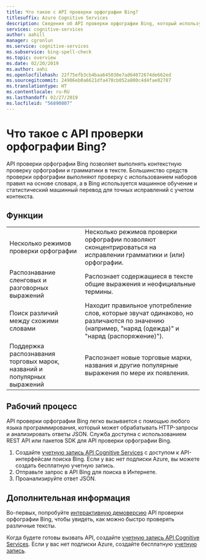 ```yaml
---
title: Что такое с API проверки орфографии Bing?
titlesuffix: Azure Cognitive Services
description: Сведения об API проверки орфографии Bing, который использует машинное обучение и статистический машинный перевод для контекстной проверки орфографии.
services: cognitive-services
author: aahill
manager: cgronlun
ms.service: cognitive-services
ms.subservice: bing-spell-check
ms.topic: overview
ms.date: 02/20/2019
ms.author: aahi
ms.openlocfilehash: 22f75efb3cb4baa645030e7ad64072674de662ed
ms.sourcegitcommit: 24906eb0a6621dfa470cb052a800c4d4fae02787
ms.translationtype: HT
ms.contentlocale: ru-RU
ms.lasthandoff: 02/27/2019
ms.locfileid: "56890807"
---
```

# <a name="what-is-the-bing-spell-check-api"></a>Что такое с API проверки орфографии Bing?

API проверки орфографии Bing позволяет выполнять контекстную проверку орфографии и грамматики в тексте. Большинство средств проверки орфографии выполняют проверку с использованием наборов правил на основе словаря, а в Bing используется машинное обучение и статистический машинный перевод для точных исправлений с учетом контекста. 

## <a name="features"></a>Функции


|  |  |
|---------|---------|
|Несколько режимов проверки орфографии     | Несколько режимов проверки орфографии позволяют сконцентрироваться на исправлении грамматики и (или) орфографии. |
|Распознавание сленговых и разговорных выражений     | Распознает содержащиеся в тексте общие выражения и неофициальные термины.         |
|Поиск различий между схожими словами     | Находит правильное употребление слов, которые звучат одинаково, но различаются по значению (например, "наряд (одежда)" и "наряд (распоряжение)").        |
|Поддержка распознавания торговых марок, названий и популярных выражений     | Распознает новые торговые марки, названия и другие популярные выражения по мере их появления. |

## <a name="workflow"></a>Рабочий процесс

API проверки орфографии Bing легко вызывается с помощью любого языка программирования, который может обрабатывать HTTP-запросы и анализировать ответы JSON. Служба доступна с использованием REST API или пакетов SDK для API проверки орфографии Bing. 

1. Создайте [учетную запись API Cognitive Services](../cognitive-services-apis-create-account.md) с доступом к API-интерфейсам поиска Bing. Если у вас нет подписки Azure, вы можете создать бесплатную учетную запись. 
2. Отправьте запрос в API Bing для поиска в Интернете.
3. Проанализируйте ответ JSON.

## <a name="next-steps"></a>Дополнительная информация

Во-первых, попробуйте [интерактивную демоверсию](https://azure.microsoft.com/services/cognitive-services/spell-check/) API проверки орфографии Bing, чтобы увидеть, как можно быстро проверять различные тексты.

Когда будете готовы вызвать API, создайте [учетную запись API Cognitive Services](../../cognitive-services/cognitive-services-apis-create-account.md). Если у вас нет подписки Azure, создайте бесплатную [учетную запись](https://azure.microsoft.com/try/cognitive-services/?api=bing-web-search-api).
